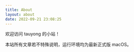 ```yaml
---
title: About
layout: about
date: 2022-09-21 23:08:25
---
```


欢迎访问 tauyong 的小站！

<!-- 反正这里也没什么人看，不如就糊弄过去吧～🤪 -->

本站所有文章若不特殊说明，运行环境均为最新正式版 macOS。